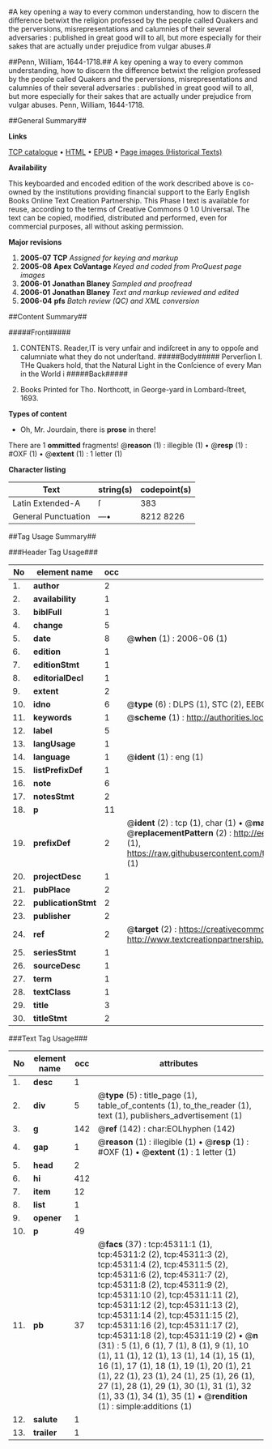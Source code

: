 #A key opening a way to every common understanding, how to discern the difference betwixt the religion professed by the people called Quakers and the perversions, misrepresentations and calumnies of their several adversaries : published in great good will to all, but more especially for their sakes that are actually under prejudice from vulgar abuses.#

##Penn, William, 1644-1718.##
A key opening a way to every common understanding, how to discern the difference betwixt the religion professed by the people called Quakers and the perversions, misrepresentations and calumnies of their several adversaries : published in great good will to all, but more especially for their sakes that are actually under prejudice from vulgar abuses.
Penn, William, 1644-1718.

##General Summary##

**Links**

[TCP catalogue](http://www.ota.ox.ac.uk/tcp/)  • 
[HTML](http://tei.it.ox.ac.uk/tcp/Texts-HTML/free/A54/A54161.html)  • 
[EPUB](http://tei.it.ox.ac.uk/tcp/Texts-EPUB/free/A54/A54161.epub) • 
[Page images (Historical Texts)](https://data.historicaltexts.jisc.ac.uk/view?pubId=eebo-10590629e&pageId=eebo-10590629e-45311-1)

**Availability**

This keyboarded and encoded edition of the
	       work described above is co-owned by the institutions
	       providing financial support to the Early English Books
	       Online Text Creation Partnership. This Phase I text is
	       available for reuse, according to the terms of Creative
	       Commons 0 1.0 Universal. The text can be copied,
	       modified, distributed and performed, even for
	       commercial purposes, all without asking permission.

**Major revisions**

1. __2005-07__ __TCP__ *Assigned for keying and markup*
1. __2005-08__ __Apex CoVantage__ *Keyed and coded from ProQuest page images*
1. __2006-01__ __Jonathan Blaney__ *Sampled and proofread*
1. __2006-01__ __Jonathan Blaney__ *Text and markup reviewed and edited*
1. __2006-04__ __pfs__ *Batch review (QC) and XML conversion*

##Content Summary##

#####Front#####

1. CONTENTS.
Reader,IT is very unfair and indiſcreet in any to oppoſe and calumniate what they do not underſtand.
#####Body#####
Perverſion I. THe Quakers hold, that the Natural Light in the Conſcience of every Man in the World i
#####Back#####

1. Books Printed for Tho. Northcott, in George-yard in Lombard-ſtreet, 1693.

**Types of content**

  * Oh, Mr. Jourdain, there is **prose** in there!

There are 1 **ommitted** fragments! 
 @__reason__ (1) : illegible (1)  •  @__resp__ (1) : #OXF (1)  •  @__extent__ (1) : 1 letter (1)

**Character listing**


|Text|string(s)|codepoint(s)|
|---|---|---|
|Latin Extended-A|ſ|383|
|General Punctuation|—•|8212 8226|

##Tag Usage Summary##

###Header Tag Usage###

|No|element name|occ|attributes|
|---|---|---|---|
|1.|__author__|2||
|2.|__availability__|1||
|3.|__biblFull__|1||
|4.|__change__|5||
|5.|__date__|8| @__when__ (1) : 2006-06 (1)|
|6.|__edition__|1||
|7.|__editionStmt__|1||
|8.|__editorialDecl__|1||
|9.|__extent__|2||
|10.|__idno__|6| @__type__ (6) : DLPS (1), STC (2), EEBO-CITATION (1), OCLC (1), VID (1)|
|11.|__keywords__|1| @__scheme__ (1) : http://authorities.loc.gov/ (1)|
|12.|__label__|5||
|13.|__langUsage__|1||
|14.|__language__|1| @__ident__ (1) : eng (1)|
|15.|__listPrefixDef__|1||
|16.|__note__|6||
|17.|__notesStmt__|2||
|18.|__p__|11||
|19.|__prefixDef__|2| @__ident__ (2) : tcp (1), char (1)  •  @__matchPattern__ (2) : ([0-9\-]+):([0-9IVX]+) (1), (.+) (1)  •  @__replacementPattern__ (2) : http://eebo.chadwyck.com/downloadtiff?vid=$1&page=$2 (1), https://raw.githubusercontent.com/textcreationpartnership/Texts/master/tcpchars.xml#$1 (1)|
|20.|__projectDesc__|1||
|21.|__pubPlace__|2||
|22.|__publicationStmt__|2||
|23.|__publisher__|2||
|24.|__ref__|2| @__target__ (2) : https://creativecommons.org/publicdomain/zero/1.0/ (1), http://www.textcreationpartnership.org/docs/. (1)|
|25.|__seriesStmt__|1||
|26.|__sourceDesc__|1||
|27.|__term__|1||
|28.|__textClass__|1||
|29.|__title__|3||
|30.|__titleStmt__|2||


###Text Tag Usage###

|No|element name|occ|attributes|
|---|---|---|---|
|1.|__desc__|1||
|2.|__div__|5| @__type__ (5) : title_page (1), table_of_contents (1), to_the_reader (1), text (1), publishers_advertisement (1)|
|3.|__g__|142| @__ref__ (142) : char:EOLhyphen (142)|
|4.|__gap__|1| @__reason__ (1) : illegible (1)  •  @__resp__ (1) : #OXF (1)  •  @__extent__ (1) : 1 letter (1)|
|5.|__head__|2||
|6.|__hi__|412||
|7.|__item__|12||
|8.|__list__|1||
|9.|__opener__|1||
|10.|__p__|49||
|11.|__pb__|37| @__facs__ (37) : tcp:45311:1 (1), tcp:45311:2 (2), tcp:45311:3 (2), tcp:45311:4 (2), tcp:45311:5 (2), tcp:45311:6 (2), tcp:45311:7 (2), tcp:45311:8 (2), tcp:45311:9 (2), tcp:45311:10 (2), tcp:45311:11 (2), tcp:45311:12 (2), tcp:45311:13 (2), tcp:45311:14 (2), tcp:45311:15 (2), tcp:45311:16 (2), tcp:45311:17 (2), tcp:45311:18 (2), tcp:45311:19 (2)  •  @__n__ (31) : 5 (1), 6 (1), 7 (1), 8 (1), 9 (1), 10 (1), 11 (1), 12 (1), 13 (1), 14 (1), 15 (1), 16 (1), 17 (1), 18 (1), 19 (1), 20 (1), 21 (1), 22 (1), 23 (1), 24 (1), 25 (1), 26 (1), 27 (1), 28 (1), 29 (1), 30 (1), 31 (1), 32 (1), 33 (1), 34 (1), 35 (1)  •  @__rendition__ (1) : simple:additions (1)|
|12.|__salute__|1||
|13.|__trailer__|1||
